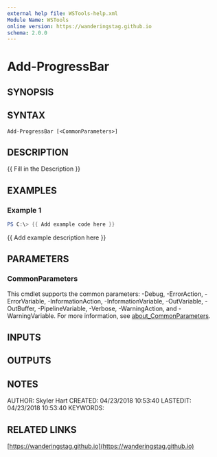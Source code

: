 ```yaml
---
external help file: WSTools-help.xml
Module Name: WSTools
online version: https://wanderingstag.github.io
schema: 2.0.0
---
```


# Add-ProgressBar

## SYNOPSIS

## SYNTAX

```
Add-ProgressBar [<CommonParameters>]
```

## DESCRIPTION
{{ Fill in the Description }}

## EXAMPLES

### Example 1
```powershell
PS C:\> {{ Add example code here }}
```

{{ Add example description here }}

## PARAMETERS

### CommonParameters
This cmdlet supports the common parameters: -Debug, -ErrorAction, -ErrorVariable, -InformationAction, -InformationVariable, -OutVariable, -OutBuffer, -PipelineVariable, -Verbose, -WarningAction, and -WarningVariable. For more information, see [about_CommonParameters](http://go.microsoft.com/fwlink/?LinkID=113216).

## INPUTS

## OUTPUTS

## NOTES
AUTHOR: Skyler Hart
CREATED: 04/23/2018 10:53:40
LASTEDIT: 04/23/2018 10:53:40
KEYWORDS:

## RELATED LINKS

[https://wanderingstag.github.io](https://wanderingstag.github.io)

